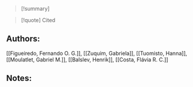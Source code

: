 
>[!summary] 

>[!quote] Cited
## Authors:
[[Figueiredo, Fernando O. G.]], [[Zuquim, Gabriela]], [[Tuomisto, Hanna]], [[Moulatlet, Gabriel M.]], [[Balslev, Henrik]], [[Costa, Flávia R. C.]]

## Notes:


